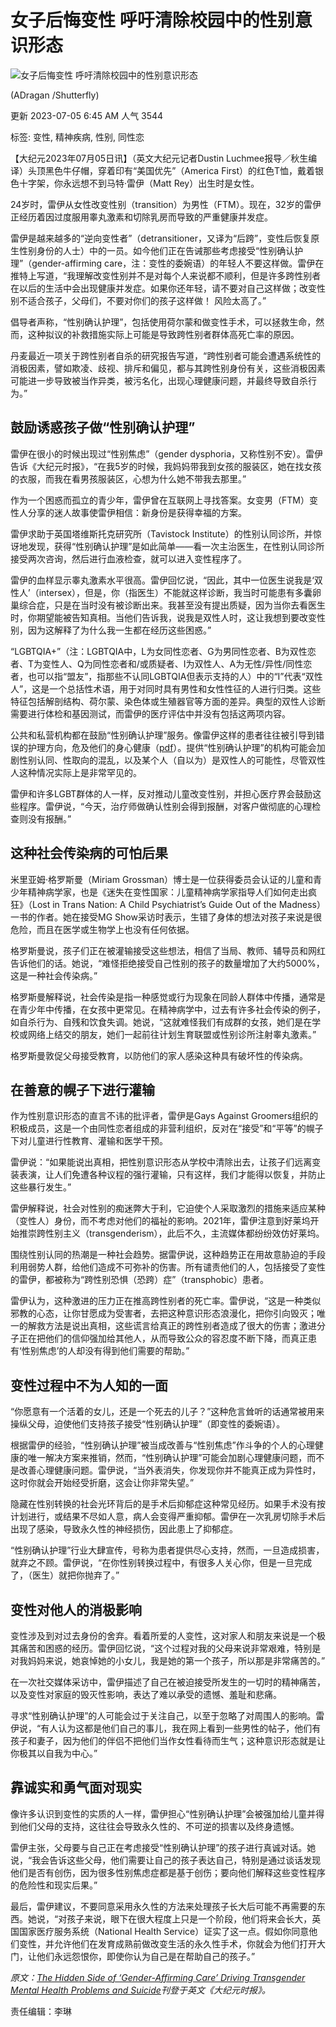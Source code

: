 # 女子后悔变性 呼吁清除校园中的性别意识形态

![女子后悔变性 呼吁清除校园中的性别意识形态](https://i.epochtimes.com/assets/uploads/2023/07/id14028280-shutterstock_1598586106-1-e1688176204221-600x400.jpeg)

(ADragan /Shutterfly)

更新 2023-07-05 6:45 AM 人气 3544

标签: 变性, 精神疾病, 性别, 同性恋

【大纪元2023年07月05日讯】（英文大纪元记者Dustin Luchmee报导／秋生编译）头顶黑色牛仔帽，穿着印有“美国优先”（America First）的红色T恤，戴着银色十字架，你永远想不到马特‧雷伊（Matt Rey）出生时是女性。

24岁时，雷伊从女性改变性别（transition）为男性（FTM）。现在，32岁的雷伊正经历着因过度服用睾丸激素和切除乳房而导致的严重健康并发症。

雷伊是越来越多的“逆向变性者”（detransitioner，又译为“后跨”，变性后恢复原生性别身份的人士）中的一员。如今他们正在告诫那些考虑接受“性别确认护理”（gender-affirming care，注：变性的委婉语）的年轻人不要这样做。雷伊在推特上写道，“我理解改变性别并不是对每个人来说都不顺利，但是许多跨性别者在以后的生活中会出现健康并发症。如果你还年轻，请不要对自己这样做；改变性别不适合孩子，父母们，不要对你们的孩子这样做！ 风险太高了。”

倡导者声称，“性别确认护理”，包括使用荷尔蒙和做变性手术，可以拯救生命，然而，这种拟议的补救措施实际上可能是导致跨性别者群体高死亡率的原因。

丹麦最近一项关于跨性别者自杀的研究报告写道，“跨性别者可能会遭遇系统性的消极因素，譬如欺凌、歧视、排斥和偏见，都与其跨性别身份有关，这些消极因素可能进一步导致被当作异类，被污名化，出现心理健康问题，并最终导致自杀行为。”

## 鼓励诱惑孩子做“性别确认护理”

雷伊在很小的时候出现过“性别焦虑”（gender dysphoria，又称性别不安）。雷伊告诉《大纪元时报》，“在我5岁的时候，我妈妈带我到女孩的服装区，她在找女孩的衣服，而我在看男孩服装区，心想为什么她不带我去那里。”

作为一个困惑而孤立的青少年，雷伊曾在互联网上寻找答案。女变男（FTM）变性人分享的迷人故事使雷伊相信：新身份是获得幸福的方案。

雷伊求助于英国塔维斯托克研究所（Tavistock Institute）的性别认同诊所，并惊讶地发现，获得“性别确认护理”是如此简单——看一次主治医生，在性别认同诊所接受两次咨询，然后进行血液检查，就可以进入变性程序了。

雷伊的血样显示睾丸激素水平很高。雷伊回忆说，“因此，其中一位医生说我是‘双性人’（intersex），但是，你（指医生）不能就这样诊断，我当时可能患有多囊卵巢综合症，只是在当时没有被诊断出来。我甚至没有提出质疑，因为当你去看医生时，你期望能被告知真相。当他们告诉我，说我是双性人时，这让我想到要改变性别，因为这解释了为什么我一生都在经历这些困惑。”

“LGBTQIA+”（注：LGBTQIA中，L为女同性恋者、G为男同性恋者、B为双性恋者、T为变性人、Q为同性恋者和/或质疑者、I为双性人、A为无性/异性/同性恋者，也可以指“盟友”，指那些不认同LGBTQIA但表示支持的人）中的“I”代表“双性人”，这是一个总括性术语，用于对同时具有男性和女性性征的人进行归类。这些特征包括解剖结构、荷尔蒙、染色体或生殖器官等方面的差异。典型的双性人诊断需要进行体检和基因测试，而雷伊的医疗评估中并没有包括这两项内容。

公共和私营机构都在鼓励“性别确认护理”服务。像雷伊这样的患者往往被引导到错误的护理方向，危及他们的身心健康（[pdf](https://www.nhsggc.org.uk/media/240309/physical-health-concerns-in-transgender-individuals-david-gerber-scott-rae-october-2016.pdf)）。提供“性别确认护理”的机构可能会加剧性别认同、性取向的混乱，以及某个人（自以为）是双性人的可能性，尽管双性人这种情况实际上是非常罕见的。

雷伊和许多LGBT群体的人一样，反对推动儿童改变性别，并担心医疗界会鼓励这些程序。雷伊说，“今天，治疗师做确认性别会得到报酬，对客户做彻底的心理检查则没有报酬。”

## 这种社会传染病的可怕后果

米里亚姆‧格罗斯曼（Miriam Grossman）博士是一位获得委员会认证的儿童和青少年精神病学家，也是《迷失在变性国家：儿童精神病学家指导人们如何走出疯狂》（Lost in Trans Nation: A Child Psychiatrist’s Guide Out of the Madness）一书的作者。她在接受MG Show采访时表示，生错了身体的想法对孩子来说是很危险，而且在医学或生物学上也没有任何依据。

格罗斯曼说，孩子们正在被灌输接受这些想法，相信了当局、教师、辅导员和网红告诉他们的话。她说，“难怪拒绝接受自己性别的孩子的数量增加了大约5000%，这是一种社会传染病。”

格罗斯曼解释说，社会传染是指一种感觉或行为现象在同龄人群体中传播，通常是在青少年中传播，在女孩中更常见。在精神病学中，过去有许多社会传染的例子，如自杀行为、自残和饮食失调。她说，“这就难怪我们有成群的女孩，她们是在学校或网络上结交的朋友，她们一起前往计划生育联盟或性别诊所注射睾丸激素。”

格罗斯曼敦促父母接受教育，以防他们的家人感染这种具有破坏性的传染病。

## 在善意的幌子下进行灌输

作为性别意识形态的直言不讳的批评者，雷伊是Gays Against Groomers组织的积极成员，这是一个由同性恋者组成的非营利组织，反对在“接受”和“平等”的幌子下对儿童进行性教育、灌输和医学干预。

雷伊说：“如果能说出真相，把性别意识形态从学校中清除出去，让孩子们远离变装表演，让人们免遭各种议程的强行灌输，只有这样，我们才能得以恢复，并防止这些暴行发生。”

雷伊解释说，社会对性别的痴迷弊大于利，它迫使个人采取激烈的措施来适应某种（变性人）身份，而不考虑对他们的福祉的影响。2021年，雷伊注意到好莱坞开始推崇跨性别主义（transgenderism），此后不久，主流媒体都纷纷效仿好莱坞。

围绕性别认同的热潮是一种社会趋势。据雷伊说，这种趋势正在用故意胁迫的手段利用弱势人群，给他们造成不可弥补的伤害。所有谴责他们的人，包括接受了变性的雷伊，都被称为“跨性别恐惧（恐跨）症”（transphobic）患者。

雷伊认为，这种激进的压力正在推高跨性别者的死亡率。雷伊说，“这是一种类似邪教的心态，让你甘愿成为受害者，去把这种意识形态浪漫化，把你引向毁灭；唯一的解救方法是说出真相，这些谎言给真正的跨性别者造成了很大的伤害；激进分子正在把他们的信仰强加给其他人，从而导致公众的容忍度不断下降，而真正患有‘性别焦虑’的人却没有得到他们需要的帮助。”

## 变性过程中不为人知的一面

“你愿意有一个活着的女儿，还是一个死去的儿子？”这种危言耸听的话通常被用来操纵父母，迫使他们支持孩子接受“性别确认护理”（即变性的委婉语）。

根据雷伊的经验，“性别确认护理”被当成改善与“性别焦虑”作斗争的个人的心理健康的唯一解决方案来推销，然而，“性别确认护理”可能会加剧心理健康问题，而不是改善心理健康问题。雷伊说，“当外表消失，你发现你并不能真正成为异性时，这时你就会开始经受折磨，这会让你非常失望。”

隐藏在性别转换的社会光环背后的是手术后抑郁症这种常见经历。如果手术没有按计划进行，或结果不尽如人意，病人会变得严重抑郁。雷伊在一次乳房切除手术后出现了感染，导致永久性的神经损伤，因此患上了抑郁症。

“性别确认护理”行业大肆宣传，号称为患者提供尽心支持，然而，一旦造成损害，就弃之不顾。雷伊说，“在你性别转换过程中，有很多人关心你，但是一旦完成了，（医生）就把你抛弃了。”

## 变性对他人的消极影响

变性涉及到对过去身份的舍弃。看着所爱的人变性，这对家人和朋友来说是一个极其痛苦和困惑的经历。雷伊回忆说，“这个过程对我的父母来说非常艰难，特别是对我妈妈来说，她哀悼她的小女儿，我是她的第一个孩子，所以那是非常痛苦的。”

在一次社交媒体采访中，雷伊描述了自己在被迫接受所发生的一切时的精神痛苦，以及变性对家庭的毁灭性影响，表达了难以承受的遗憾、羞耻和悲痛。

寻求“性别确认护理”的人可能会过于关注自己，以至于忽略了对周围人的影响。雷伊说，“有人认为这都是他们自己的事儿，我在网上看到一些男性的帖子，他们有孩子和妻子，因为他们的伴侣不把他们当作女性看待而生气；这种意识形态就是让你极其以自我为中心。”

## 靠诚实和勇气面对现实

像许多认识到变性的实质的人一样，雷伊担心“性别确认护理”会被强加给儿童并得到他们父母的支持，这往往会导致永久性的、不可逆的损害以及终身遗憾。

雷伊主张，父母要与自己正在考虑接受“性别确认护理”的孩子进行真诚对话。她说，“我会告诉这些父母，他们需要让自己的孩子表达自己，特别是通过谈话发现他们是否有创伤，因为很多性别焦虑症都是基于创伤；要向他们解释这些变性程序的危险性和现实后果。”

最后，雷伊建议，不要同意采用永久性的方法来处理孩子长大后可能不再需要的东西。她说，“对孩子来说，眼下在很大程度上只是一个阶段，他们将来会长大，英国国家医疗服务系统（National Health Service）证实了这一点。假如你同意他们变性，并允许他们在发育成熟前做改变生活的永久性手术，你就会为他们打开大门，让他们永远怨恨你，即使你认为自己是在帮助自己的孩子。”

_原文：[The Hidden Side of ‘Gender-Affirming Care’ Driving Transgender Mental Health Problems and Suicide](https://www.theepochtimes.com/health/the-hidden-side-of-gender-affirming-care-driving-transgender-mental-health-problems-and-suicide_5251168.html)刊登于英文《大纪元时报》。_

责任编辑：李琳